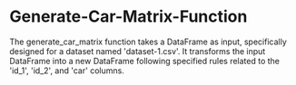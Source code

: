 # Generate-Car-Matrix-Function
The generate_car_matrix function takes a DataFrame as input, specifically designed for a dataset named 'dataset-1.csv'. It transforms the input DataFrame into a new DataFrame following specified rules related to the 'id_1', 'id_2', and 'car' columns.
